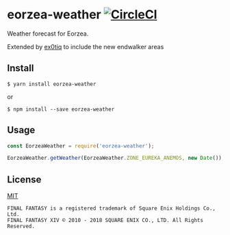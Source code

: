 # eorzea-weather [![CircleCI](https://circleci.com/gh/eorzea-weather/eorzea-weather.svg?style=shield)](https://circleci.com/gh/flowercartelet/eorzea-weather)

Weather forecast for Eorzea.

Extended by [ex0tiq](https://github.com/ex0tiq/) to include the new endwalker areas

## Install

```console
$ yarn install eorzea-weather
```

or

```console
$ npm install --save eorzea-weather
```

## Usage

```javascript
const EorzeaWeather = require('eorzea-weather');

EorzeaWeather.getWeather(EorzeaWeather.ZONE_EUREKA_ANEMOS, new Date()); // Gales
```

## License

[MIT](LICENSE)

```plain
FINAL FANTASY is a registered trademark of Square Enix Holdings Co., Ltd.
FINAL FANTASY XIV © 2010 - 2018 SQUARE ENIX CO., LTD. All Rights Reserved.
```
